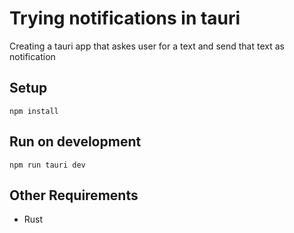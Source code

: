 # Trying notifications in tauri

Creating a tauri app that askes user for a text and send that text as notification

## Setup
```
npm install
```

## Run on development 
```
npm run tauri dev
```

## Other Requirements
- Rust




